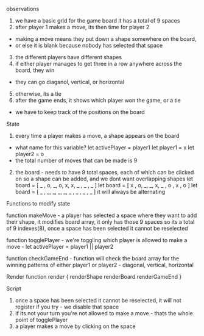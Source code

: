observations 
1. we have a basic grid for the game board it has a total of 9 spaces
2. after player 1 makes a move, its then time for player 2
- making a move means they put down a shape somewhere on the board, 
- or else it is blank because nobody has selected that space
3. the different players have different shapes
4. if either player manages to get three in a row anywhere across the board, they win
 - they can go diaganol, vertical, or horizontal 
5. otherwise, its a tie 
6. after the game ends, it shows which player won the game, or a tie

- we have to keep track of the positions on the board

State

1. every time a player makes a move, a shape appears on the board
- what name for this variable? 
let activePlayer = player1 
let player1 = x
let player2 = o
- the total number of moves that can be made is 9 
2. the board - needs to have 9 total spaces, each of which can be clicked
on so a shape can be added, and we dont want overlapping shapes 
let board = [ _ , o, _, o, x, x, _ , _ , _ ]
let board = [ x , o, _, _, x, _ , o , x , o ]
let board = [ _ , _, _, _, _, _ , _ , _ , _ ]
it will always be alternating 

Functions to modify state

function makeMove - a player has selected a space where they want to add their shape, it modifies board array, it only has those 9 spaces so its a total of 9 indexes(8), once a space has been selected it cannot be reselected

function togglePlayer - we're toggling which player is allowed to make a move - let activePlayer = player1 || player2

function checkGameEnd - function will check the board array for the winning patterns of either player1 or player2 - diagonal, vertical, horizontal

Render 
function render {
renderShape
renderBoard
renderGameEnd
}

Script 
1. once a space has been selected it cannot be reselected, it will not register if you try - we disable that space 
2. if its not your turn you're not allowed to make a move - thats the whole point of togglePlayer 
3. a player makes a move by clicking on the space 
















